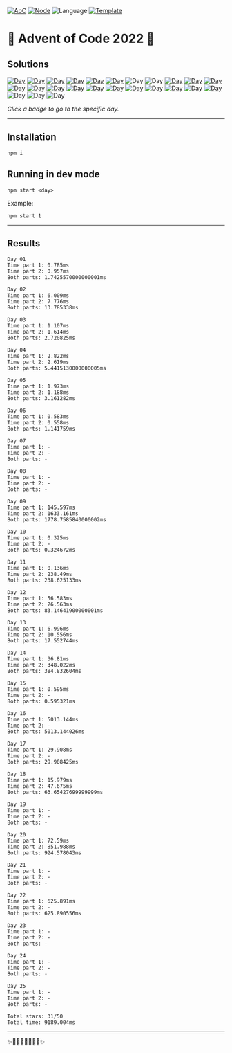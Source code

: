 <!-- Entries between SOLUTIONS and RESULTS tags are auto-generated -->

[![AoC](https://badgen.net/badge/AoC/2022/blue)](https://adventofcode.com/2022)
[![Node](https://badgen.net/badge/Node/v16.13.0+/blue)](https://nodejs.org/en/download/)
![Language](https://badgen.net/badge/Language/TypeScript/blue)
[![Template](https://badgen.net/badge/Template/aocrunner/blue)](https://github.com/caderek/aocrunner)

# 🎄 Advent of Code 2022 🎄

## Solutions

<!--SOLUTIONS-->

[![Day](https://badgen.net/badge/01/%E2%98%85%E2%98%85/green)](src/day01)
[![Day](https://badgen.net/badge/02/%E2%98%85%E2%98%85/green)](src/day02)
[![Day](https://badgen.net/badge/03/%E2%98%85%E2%98%85/green)](src/day03)
[![Day](https://badgen.net/badge/04/%E2%98%85%E2%98%85/green)](src/day04)
[![Day](https://badgen.net/badge/05/%E2%98%85%E2%98%85/green)](src/day05)
[![Day](https://badgen.net/badge/06/%E2%98%85%E2%98%85/green)](src/day06)
![Day](https://badgen.net/badge/07/%E2%98%86%E2%98%86/gray)
![Day](https://badgen.net/badge/08/%E2%98%86%E2%98%86/gray)
[![Day](https://badgen.net/badge/09/%E2%98%85%E2%98%85/green)](src/day09)
[![Day](https://badgen.net/badge/10/%E2%98%85%E2%98%86/yellow)](src/day10)
[![Day](https://badgen.net/badge/11/%E2%98%85%E2%98%85/green)](src/day11)
[![Day](https://badgen.net/badge/12/%E2%98%85%E2%98%85/green)](src/day12)
[![Day](https://badgen.net/badge/13/%E2%98%85%E2%98%85/green)](src/day13)
[![Day](https://badgen.net/badge/14/%E2%98%85%E2%98%85/green)](src/day14)
[![Day](https://badgen.net/badge/15/%E2%98%85%E2%98%86/yellow)](src/day15)
[![Day](https://badgen.net/badge/16/%E2%98%85%E2%98%86/yellow)](src/day16)
[![Day](https://badgen.net/badge/17/%E2%98%85%E2%98%86/yellow)](src/day17)
[![Day](https://badgen.net/badge/18/%E2%98%85%E2%98%85/green)](src/day18)
![Day](https://badgen.net/badge/19/%E2%98%86%E2%98%86/gray)
[![Day](https://badgen.net/badge/20/%E2%98%85%E2%98%85/green)](src/day20)
![Day](https://badgen.net/badge/21/%E2%98%86%E2%98%86/gray)
[![Day](https://badgen.net/badge/22/%E2%98%85%E2%98%86/yellow)](src/day22)
![Day](https://badgen.net/badge/23/%E2%98%86%E2%98%86/gray)
![Day](https://badgen.net/badge/24/%E2%98%86%E2%98%86/gray)
![Day](https://badgen.net/badge/25/%E2%98%86%E2%98%86/gray)

<!--/SOLUTIONS-->

_Click a badge to go to the specific day._

---

## Installation

```
npm i
```

## Running in dev mode

```
npm start <day>
```

Example:

```
npm start 1
```

---

## Results

<!--RESULTS-->

```
Day 01
Time part 1: 0.785ms
Time part 2: 0.957ms
Both parts: 1.7425570000000001ms
```

```
Day 02
Time part 1: 6.009ms
Time part 2: 7.776ms
Both parts: 13.785338ms
```

```
Day 03
Time part 1: 1.107ms
Time part 2: 1.614ms
Both parts: 2.720825ms
```

```
Day 04
Time part 1: 2.822ms
Time part 2: 2.619ms
Both parts: 5.4415130000000005ms
```

```
Day 05
Time part 1: 1.973ms
Time part 2: 1.188ms
Both parts: 3.161282ms
```

```
Day 06
Time part 1: 0.583ms
Time part 2: 0.558ms
Both parts: 1.141759ms
```

```
Day 07
Time part 1: -
Time part 2: -
Both parts: -
```

```
Day 08
Time part 1: -
Time part 2: -
Both parts: -
```

```
Day 09
Time part 1: 145.597ms
Time part 2: 1633.161ms
Both parts: 1778.7585840000002ms
```

```
Day 10
Time part 1: 0.325ms
Time part 2: -
Both parts: 0.324672ms
```

```
Day 11
Time part 1: 0.136ms
Time part 2: 238.49ms
Both parts: 238.625133ms
```

```
Day 12
Time part 1: 56.583ms
Time part 2: 26.563ms
Both parts: 83.14641900000001ms
```

```
Day 13
Time part 1: 6.996ms
Time part 2: 10.556ms
Both parts: 17.552744ms
```

```
Day 14
Time part 1: 36.81ms
Time part 2: 348.022ms
Both parts: 384.832604ms
```

```
Day 15
Time part 1: 0.595ms
Time part 2: -
Both parts: 0.595321ms
```

```
Day 16
Time part 1: 5013.144ms
Time part 2: -
Both parts: 5013.144026ms
```

```
Day 17
Time part 1: 29.908ms
Time part 2: -
Both parts: 29.908425ms
```

```
Day 18
Time part 1: 15.979ms
Time part 2: 47.675ms
Both parts: 63.65427699999999ms
```

```
Day 19
Time part 1: -
Time part 2: -
Both parts: -
```

```
Day 20
Time part 1: 72.59ms
Time part 2: 851.988ms
Both parts: 924.578043ms
```

```
Day 21
Time part 1: -
Time part 2: -
Both parts: -
```

```
Day 22
Time part 1: 625.891ms
Time part 2: -
Both parts: 625.890556ms
```

```
Day 23
Time part 1: -
Time part 2: -
Both parts: -
```

```
Day 24
Time part 1: -
Time part 2: -
Both parts: -
```

```
Day 25
Time part 1: -
Time part 2: -
Both parts: -
```

```
Total stars: 31/50
Total time: 9189.004ms
```

<!--/RESULTS-->

---

✨🎄🎁🎄🎅🎄🎁🎄✨

